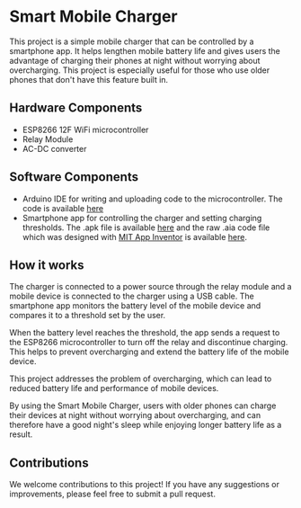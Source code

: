 # Smart Mobile Charger
  This project is a simple mobile charger that can be controlled by a smartphone app. It helps lengthen mobile battery life and gives users the advantage of charging their phones at night without worrying about overcharging. This project is especially useful for those who use older phones that don't have this feature built in.

## Hardware Components
  * ESP8266 12F WiFi microcontroller
  * Relay Module
  * AC-DC converter
  
 ## Software Components
  * Arduino IDE for writing and uploading code to the microcontroller. The code is available [here](Smart_Mobile_Charger/Smart_Mobile_Charger.ino)
  * Smartphone app for controlling the charger and setting charging thresholds. The .apk file is available [here](Application%20Files/Smart_Mobile_Charger.apk) and the raw .aia code file which was designed with [MIT App Inventor](https://appinventor.mit.edu/) is available [here](Application%20Files/Smart_Mobile_Charger.aia).
  
## How it works
   The charger is connected to a power source through the relay module and a mobile device is connected to the charger using a USB cable. The smartphone app monitors the battery level of the mobile device and compares it to a threshold set by the user.
   
   When the battery level reaches the threshold, the app sends a request to the ESP8266 microcontroller to turn off the relay and discontinue charging. This helps to prevent overcharging and extend the battery life of the mobile device.
   
   This project addresses the problem of overcharging, which can lead to reduced battery life and performance of mobile devices.
   
   By using the Smart Mobile Charger, users with older phones can charge their devices at night without worrying about overcharging, and can therefore have a good night's sleep while enjoying longer battery life as a result.

<!--
## Setup
  1. Connect the Arduino or compatible microcontroller to the relay module and USB power adapter according to the wiring diagram.
  2. Install the Arduino IDE and any necessary drivers for the microcontroller.
  3. Download the code for the Smart Mobile Charger from this repository and open it in the Arduino IDE.
  4. Modify the code as necessary to match your hardware configuration (e.g. specify the correct pin for the relay).
  5. Upload the code to the microcontroller using the Arduino IDE.
  6. Install the smartphone app and follow the instructions to set up the app and connect it to the charger.
-->
  
## Contributions
  We welcome contributions to this project! If you have any suggestions or improvements, please feel free to submit a pull request.
  

